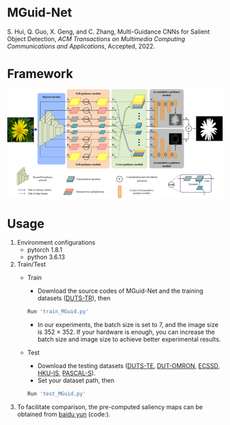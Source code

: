 # MGuid-Net
S. Hui, Q. Guo, X. Geng, and C. Zhang, Multi-Guidance CNNs for Salient Object Detection, *ACM Transactions on Multimedia Computing Communications and Applications*, Accepted, 2022.

# Framework
![architecture](./framwork.png)


# Usage
1. Environment configurations
    * pytorch 1.8.1
    * python 3.6.13
2. Train/Test
    * Train
        * Download the source codes of MGuid-Net and the training datasets ([DUTS-TR](http://saliencydetection.net/duts/)), then
        ```python
        Run 'train_MGuid.py'
        ```
        * In our experiments, the batch size is set to 7, and the image size is 352 $\times$ 352. If your hardware is enough, you can increase the batch size and image size to achieve better experimental results.
    * Test
      
        * Download the testing datasets ([DUTS-TE](http://saliencydetection.net/duts/), [DUT-OMRON](http://saliencydetection.net/dut-omron/), [ECSSD](http://www.cse.cuhk.edu.hk/leojia/projects/hsaliency/dataset.html), [HKU-IS](https://i.cs.hku.hk/~gbli/deep_saliency.html), [PASCAL-S](http://www.cbi.gatech.edu/salobj/)).
        * Set your dataset path, then
        ```python
        Run 'test_MGuid.py'
        ```
3. To facilitate comparison, the pre-computed saliency maps can be obtained from [baidu yun]() (code:).

